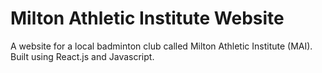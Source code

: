 # Milton Athletic Institute Website

A website for a local badminton club called Milton Athletic Institute (MAI). Built using React.js and Javascript.